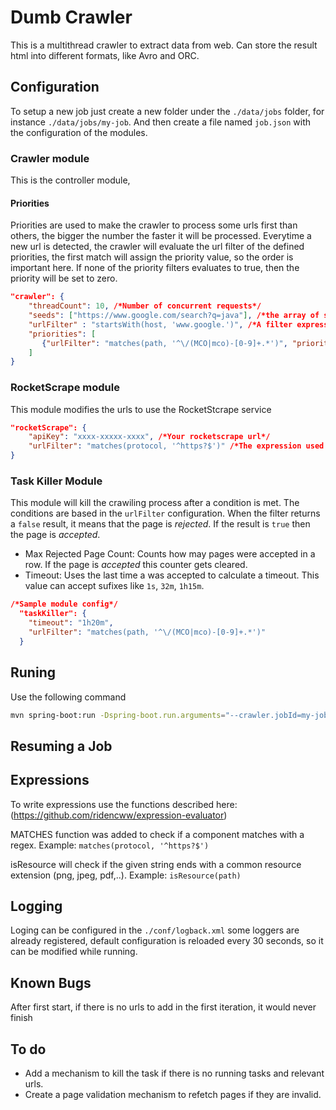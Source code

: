 # Dumb Crawler

This is a multithread crawler to extract data from web. Can store the result html into different formats, like Avro and ORC.

## Configuration

To setup a new job just create a new folder under the `./data/jobs` folder, for instance `./data/jobs/my-job`. And then create a file named `job.json` with the configuration of the modules.

### Crawler module
This is the controller module, 

#### Priorities
Priorities are used to make the crawler to process some urls first than others, the bigger the number the faster it will be processed. Everytime a new url is detected, the crawler will evaluate the url filter of the defined priorities, the first match will assign the priority value, so the order is important here. If none of the priority filters evaluates to true, then the priority will be set to zero.

```json
"crawler": {
    "threadCount": 10, /*Number of concurrent requests*/
    "seeds": ["https://www.google.com/search?q=java"], /*the array of seeds, this will not be fitered*/
    "urlFilter" : "startsWith(host, 'www.google.')", /*A filter expression*/
    "priorities": [
       {"urlFilter": "matches(path, '^\/(MCO|mco)-[0-9]+.*')", "priority": 100}
    ]
}
```

### RocketScrape module
This module modifies the urls to use the RocketStcrape service

```json
"rocketScrape": {
    "apiKey": "xxxx-xxxxx-xxxx", /*Your rocketscrape url*/
    "urlFilter": "matches(protocol, '^https?$')" /*The expression used to filter urls that will be modified to use rocketscrape*/
}

```

### Task Killer Module
This module will kill the crawiling process after a condition is met. The conditions are based in the `urlFilter` configuration. When the filter returns a `false` result, it means that the page is *rejected*. If the result is `true` then the page is *accepted*.


* Max Rejected Page Count: Counts how may pages were accepted in a row. If the page is *accepted* this counter gets cleared.
* Timeout: Uses the last time a was accepted to calculate a timeout. This value can accept sufixes like `1s`, `32m`, `1h15m`.

```json
/*Sample module config*/
  "taskKiller": {
    "timeout": "1h20m",
    "urlFilter": "matches(path, '^\/(MCO|mco)-[0-9]+.*')"
  }
```

## Runing

Use the following command

```sh
mvn spring-boot:run -Dspring-boot.run.arguments="--crawler.jobId=my-job"
```

## Resuming a Job


## Expressions 

To write expressions use the functions described here: (https://github.com/ridencww/expression-evaluator)

MATCHES function was added to check if a component matches with a regex.
Example:  `matches(protocol, '^https?$')`

isResource will check if the given string ends with a common resource extension (png, jpeg, pdf,..).
Example: `isResource(path)`


## Logging

Loging can be configured in the `./conf/logback.xml` some loggers are already registered, default configuration is reloaded every 30 seconds, so it can be modified while running.

## Known Bugs

After first start, if there is no urls to add in the first iteration, it would never finish

## To do
* Add a mechanism to kill the task if there is no running tasks and relevant urls.
* Create a page validation mechanism to refetch pages if they are invalid.